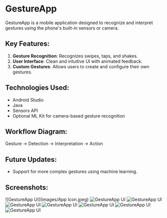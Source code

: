 # GestureApp

GestureApp is a mobile application designed to recognize and interpret gestures using the phone's built-in sensors or camera.

## Key Features:
1. **Gesture Recognition**: Recognizes swipes, taps, and shakes.
2. **User Interface**: Clean and intuitive UI with animated feedback.
3. **Custom Gestures**: Allows users to create and configure their own gestures.

## Technologies Used:
- Android Studio
- Java
- Sensors API
- Optional ML Kit for camera-based gesture recognition

## Workflow Diagram:
Gesture -> Detection -> Interpretation -> Action

## Future Updates:
- Support for more complex gestures using machine learning.

## Screenshots:
![GestureApp UI](images/App Icon.jpeg)
![GestureApp UI](images/1.jpeg)
![GestureApp UI](images/2.jpeg)
![GestureApp UI](images/3.jpeg)
![GestureApp UI](images/4.jpeg)
![GestureApp UI](images/5.jpeg)
![GestureApp UI](images/6.jpeg)
![GestureApp UI](images/7.jpeg)
